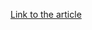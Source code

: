 [Link to the article](https://securityaffairs.com/182552/hacking/nation-state-hackers-exploit-libraesva-email-gateway-flaw.html)
